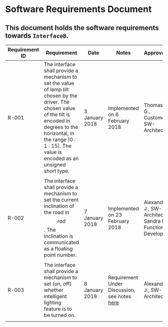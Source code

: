 # Software Requirements Document
## This document holds the software requirements towards `InterfaceB`.


Requirement ID | Requirement | Date  | Notes | Approvals
---------------|-------------|-------|-------|----------
R-001 |The interface shall provide a mechanism to set the value of lamp tilt chosen by the driver. The chosen value of the tilt is encoded in degrees to the horizontal, in the range [0 : 1 : 15]. The value is encoded as an unsigned short type.| 3 January 2018 | Implemented on 6 February 2018 |Thomas G., Customer SW-Architect  
  |   |   |   |  
R-002 |The interface shall provide a mechanism to set the current inclination of the road in $$rad$$. The inclination is communicated as a floating point number. | 7 January 2018 |Implemented on 23 February 2018 |Alexander J., SW-Architect; Sandra H, Function Developer
  |   |   |   |
R-003 | The interface shall provide a mechanism to set (on,  off) whether intelligent lighting feature is to be turned on.  | 8 January 2018  | Requirement Under Discussion, see notes <a href="www.google.com" target="_blank">here</a> | Alexander J., SW-Architect.
  |   |   |   |